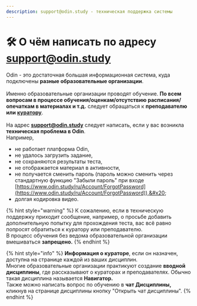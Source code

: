 ```yaml
---
description: support@odin.study - техническая поддержка системы
---
```


# 🛠️ О чём написать по адресу support@odin.study

Odin - это достаточная большая информационная система, куда подключены **разные образовательные организации**. \
\
Именно образовательные организации проводят обучение. **По всем вопросам в процессе обучения/оценкам/отсутствию расписания/опечаткам в материалах и т.д.** следует обращаться  к **преподавателю или** [**куратору**](../gde-naiti-kuratora.md).\
\
На адрес [**support@odin.study**](mailto:support@odin.study?body=%0D%0A%0D%0A-%20-%20-%20-%20-%20-%20-%20-%20-%20-%20-%20-%20-%20-%20-%20-%20-%20-%20-%20-%20-%20-%20-%20-%20-%20-%20-%20-%20-%20-%20-%20-%0D%0A%D0%A2%D0%B5%D1%85%D0%BD%D0%B8%D1%87%D0%B5%D1%81%D0%BA%D0%B0%D1%8F%20%D0%B8%D0%BD%D1%84%D0%BE%D1%80%D0%BC%D0%B0%D1%86%D0%B8%D1%8F%20\(%D0%BD%D0%B5%20%D1%83%D0%B4%D0%B0%D0%BB%D1%8F%D1%82%D1%8C\):%0D%0A%D0%90%D1%81%D0%B5%D0%B5%D0%B2%D0%B0%20%D0%9B%D1%8E%D0%B1%D0%BE%D0%B2%D1%8C%20%D0%90%D0%BB%D0%B5%D0%BA%D1%81%D0%B0%D0%BD%D0%B4%D1%80%D0%BE%D0%B2%D0%BD%D0%B0%20\(19\)%0D%0A-%20-%20-%20-%20-%20-%20-%20-%20-%20-%20-%20-%20-%20-%20-%20-%20-%20-%20-%20-%20-%20-%20-%20-%20-%20-%20-%20-%20-%20-%20-%20-) следует написать, если у вас возникла **техническая проблема в  Odin**.\
Например,&#x20;

* не работает платформа Odin,
* не удалось загрузить задание,
* не сохраняются результаты теста,
* не отображается материал в активности,
* не получается сменить пароль (пароль можно сменить через стандартную функцию "Забыли пароль" при входе [https://www.odin.study/ru/Account/ForgotPassword](https://www.odin.study/ru/Account/ForgotPassword)),&#x20;
* долгая кодировка видео.&#x20;

{% hint style="warning" %}
К сожалению, если в техническую поддержку приходит сообщение, например, о просьбе добавить дополнительную попытку для прохождения теста, вас всё равно попросят обратиться к куратору или преподавателю. \
В процесс обучения без ведома образовательной организации вмешиваться **запрещено.**
{% endhint %}

{% hint style="info" %}
**Информация о кураторе**, если он назначен, доступна на странице каждой из ваших дисциплин.\
Многие образовательные организации практикуют создание **вводной дисциплины**, где рассказывают о кураторах и преподавателях. Обычно такая дисциплина называется  **Навигатор.**\
Также можно написать вопрос по обучению в **чат Дисциплины,** кликнув на странице дисциплины кнопку "Открыть чат дисциплины".
{% endhint %}
